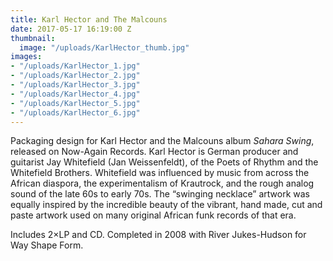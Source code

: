 ```yaml
---
title: Karl Hector and The Malcouns
date: 2017-05-17 16:19:00 Z
thumbnail:
  image: "/uploads/KarlHector_thumb.jpg"
images:
- "/uploads/KarlHector_1.jpg"
- "/uploads/KarlHector_2.jpg"
- "/uploads/KarlHector_3.jpg"
- "/uploads/KarlHector_4.jpg"
- "/uploads/KarlHector_5.jpg"
- "/uploads/KarlHector_6.jpg"
---
```


Packaging design for Karl Hector and the Malcouns album *Sahara Swing*, released on Now-Again Records. Karl Hector is German producer and guitarist Jay Whitefield (Jan Weissenfeldt), of the Poets of Rhythm and the Whitefield Brothers. Whitefield was influenced by music from across the African diaspora, the experimentalism of Krautrock, and the rough analog sound of the late 60s to early 70s. The “swinging necklace” artwork was equally inspired by the incredible beauty of the vibrant, hand made, cut and paste artwork used on many original African funk records of that era. 

Includes 2×LP and CD. Completed in 2008 with River Jukes-Hudson for Way Shape Form.
